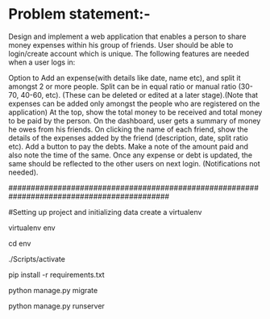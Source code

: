 # Problem statement:-
Design and implement a web application that enables a person to share money expenses within his group of friends. User should be able to login/create account which is unique. The following features are needed when a user logs in:

Option to Add an expense(with details like date, name etc), and split it amongst 2 or more people. Split can be in equal ratio or manual ratio (30-70, 40-60, etc). (These can be deleted or edited at a later stage).(Note that expenses can be added only amongst the people who are registered on the application)
At the top, show the total money to be received and total money to be paid by the person.
On the dashboard, user gets a summary of money he owes from his friends.
On clicking the name of each friend, show the details of the expenses added by the friend (description, date, split ratio etc).
Add a button to pay the debts. Make a note of the amount paid and also note the time of the same.
Once any expense or debt is updated, the same should be reflected to the other users on next login. (Notifications not needed).

############################################################################################ 


#Setting up project and initializing data
create a virtualenv

virtualenv env

cd env

./Scripts/activate

pip install -r requirements.txt

python manage.py migrate

python manage.py runserver
